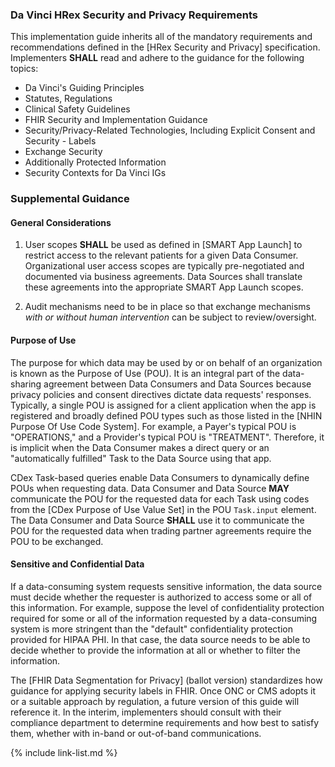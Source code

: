 ### Da Vinci HRex Security and Privacy Requirements

This implementation guide inherits all of the mandatory requirements and recommendations defined in the [HRex Security and Privacy] specification.   Implementers **SHALL** read and adhere to the guidance for the following topics:

- Da Vinci's Guiding Principles
- Statutes, Regulations
- Clinical Safety Guidelines
- FHIR Security and Implementation Guidance
- Security/Privacy-Related Technologies, Including Explicit Consent and Security - Labels
- Exchange Security
- Additionally Protected Information
- Security Contexts for Da Vinci IGs

### Supplemental Guidance

#### General Considerations



1. User scopes **SHALL** be used as defined in [SMART App Launch] to restrict access to the relevant patients for a given Data Consumer. Organizational user access scopes are typically pre-negotiated and documented via business agreements. Data Sources shall translate these agreements into the appropriate SMART App Launch scopes.

1. Audit mechanisms need to be in place so that exchange mechanisms *with or without human intervention* can be subject to review/oversight.

#### Purpose of Use

The purpose for which data may be used by or on behalf of an organization is known as the Purpose of Use (POU). It is an integral part of the data-sharing agreement between Data Consumers and Data Sources because privacy policies and consent directives dictate data requests' responses. Typically, a single POU is assigned for a client application when the app is registered and broadly defined POU types such as those listed in the [NHIN Purpose Of Use Code System]. For example, a Payer's typical POU is "OPERATIONS," and a Provider's typical POU is "TREATMENT". Therefore, it is implicit when the Data Consumer makes a direct query or an "automatically fulfilled" Task to the Data Source using that app.

<span class="bg-success" markdown="1">CDex Task-based queries enable Data Consumers to dynamically define POUs when requesting data. Data Consumer and Data Source **MAY** communicate the POU for the requested data for each Task using codes from the [CDex Purpose of Use Value Set] in the POU `Task.input` element. The Data Consumer and Data Source **SHALL** use it to communicate the POU for the requested data when trading partner agreements require the POU to be exchanged.</span><!-- new-content -->

#### Sensitive and Confidential Data

If a data-consuming system requests sensitive information, the data source must decide whether the requester is authorized to access some or all of this information. For example, suppose the level of confidentiality protection required for some or all of the information requested by a data-consuming system is more stringent than the "default" confidentiality protection provided for HIPAA PHI. In that case, the data source needs to be able to decide whether to provide the information at all or whether to filter the information.

The [FHIR Data Segmentation for Privacy] (ballot version) standardizes how guidance for applying security labels in FHIR. Once ONC or CMS adopts it or a suitable approach by regulation, a future version of this guide will reference it. In the interim, implementers should consult with their compliance department to determine requirements and how best to satisfy them, whether with in-band or out-of-band communications.

{% include link-list.md %}
